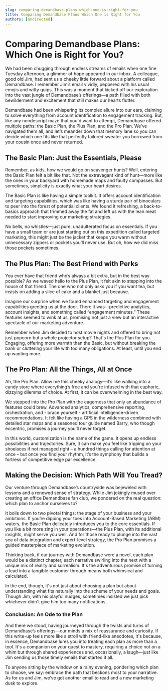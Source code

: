 ```yaml
---
slug: comparing-demandbase-plans-which-one-is-right-for-you
title: Comparing Demandbase Plans Which One is Right for You
authors: [undirected]
---
```



# Comparing Demandbase Plans: Which One is Right for You?

We had been chugging through endless streams of emails when one fine Tuesday afternoon, a glimmer of hope appeared in our inbox. A colleague, good old Jim, had sent us a cheeky little forward about a platform called Demandbase. I remember Jim’s email vividly, peppered with his usual emojis and witty quips. This was a moment that kicked off our exploration into the vast jungle of Demandbase’s offerings—a path filled with both bewilderment and excitement that still makes our hearts flutter. 

Demandbase had been whispering its complex allure into our ears, claiming to solve everything from account identification to engagement tracking. But, like any nondescript maze that you'd want to attempt, Demandbase offered multiple paths: the Basic Plan, the Plus Plan, and the Pro Plan. We’ve navigated them all, and let’s meander down that memory lane so you can decide which one fits like that perfectly tailored sweater you borrowed from your cousin once and never returned.

## The Basic Plan: Just the Essentials, Please

Remember, as kids, how we would go on scavenger hunts? Well, entering the Basic Plan felt a bit like that. Not the extravagant kind of hunt—more like the ones in your backyard with homemade maps and faulty compasses. But sometimes, simplicity is exactly what your heart desires.

The Basic Plan is like having a simple toolkit. It offers account identification and targeting capabilities, which was like having a sturdy pair of binoculars to peer into the forest of potential clients. We found it refreshing, a back-to-basics approach that trimmed away the fat and left us with the lean meat needed to start improving our marketing strategies. 

No bells, no whistles—just pure, unadulterated focus on essentials. If you have a small team or are just starting out on this expedition called targeted marketing, this might just be the jacket that keeps you warm without unnecessary zippers or pockets you’ll never use. But oh, how we did miss those pockets sometimes.

## The Plus Plan: The Best Friend with Perks

You ever have that friend who’s always a bit extra, but in the best way possible? As we waved hello to the Plus Plan, it felt akin to stepping into the house of that friend. The one who not only asks you if you want tea, but insists on adding a slice of cake and a blanket just because. 

Imagine our surprise when we found enhanced targeting and engagement capabilities greeting us at the door. There it was—predictive analytics, account insights, and something called “engagement minutes.” These features seemed to wink at us, promising not just a view but an interactive spectacle of our marketing adventure. 

Remember when Jim decided to host movie nights and offered to bring not just popcorn but a whole projector setup? That's the Plus Plan for you. Engaging, offering more warmth than the Basic, but without breaking the bank or cluttering your life with too many obligations. At least, until you end up wanting more.

## The Pro Plan: All the Things, All at Once

Ah, the Pro Plan. Allow me this cheeky analogy—it’s like walking into a candy store where everything’s free and you're infused with that euphoric, dizzying dilemma of choice. At first, it can be overwhelming in the best way. 

We stepped into the Pro Plan with the eagerness that only an abundance of features could brew. Advanced analytics, comprehensive reporting, orchestration, and - brace yourself - artificial intelligence-driven recommendations. It felt like having a GPS in the wilderness combined with detailed star maps and a seasoned tour guide named Barry, who though eccentric, promises a journey you’ll never forget.

In this world, customization is the name of the game. It opens up endless possibilities and trajectories. Sure, it can make you feel like tripping on your shoelaces if not managed right – a hundred things calling for attention at once – but once you find your rhythm, it’s the symphony that builds a fortress of competitive edge par excellence.

## Making the Decision: Which Path Will You Tread?

Our venture through Demandbase’s countryside was bejeweled with lessons and a renewed sense of strategy. While Jim jokingly mused over creating an office Demandbase fan club, we pondered on the real question: which plan to anchor ourselves to?

It boils down to two pivotal things: the stage of your business and your ambitions. If you’re dipping your toes into Account-Based Marketing (ABM) waters, the Basic Plan delicately introduces you to the core essentials. If you like a bit more zing in your operations—the Plus Plan, with its additional insights, might serve you well. And for those ready to plunge into the vast sea of data integration and expert-level strategy, the Pro Plan promises a guided masterpiece of marketing evolution. 

Thinking back, if our journey with Demandbase were a novel, each plan would be a distinct chapter, each narrative swirling into the next with a unique mix of reality and surrealism. It's the adventurous promise of turning a lead into a tangible customer through means both whimsical and calculated.

In the end, though, it's not just about choosing a plan but about understanding what fits naturally into the scheme of your needs and goals. Though Jim, with his playful nudges, sometimes insisted we just pick whichever didn't give him too many notifications. 

### Conclusion: An Ode to the Plan

And there we stood, having journeyed through the twists and turns of Demandbase’s offerings—our minds a mix of reassurance and curiosity. If this write-up feels more like a stroll with friend-like anecdotes, it's because, in essence, Demandbase lures you into treating each plan as more than a tool. It's a companion on your quest to mastery, requiring a choice not on a whim but through shared experiences and, occasionally, a laugh—just like Jim sending us those timely emails that started it all.

To anyone sitting by the window on a rainy evening, pondering which plan to choose, we say: embrace the path that beckons most to your narrative. As for us and Jim, we’ve got another email to read and a new marketing dusk to explore.